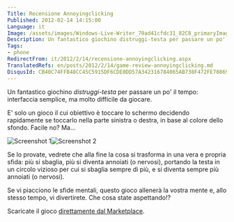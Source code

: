 ```yaml
---
Title: Recensione Annoyingclicking
Published: 2012-02-14 14:15:00
Language: it
Image: /assets/images/Windows-Live-Writer_70ad41cfdc31_82C8_primaryImage_3_65x65.jpg
Description: Un fantastico giochino distruggi-testa per passare un po' il tempo interfaccia semplice, ma molto difficile da giocare. E' solo un gioco il cui obiettivo è toccare lo schermo decidendo rapidamente se toccarlo nella parte sinistra o destra, in base al colore dello sfondo. Facile no? Ma
Tags:
- phone
RedirectFrom: it/2012/2/14/recensione-annoyingclicking.aspx
TranslatedRefs: en/posts/2012/2/14/game-review-annoyingclicking.md
DisqusId: CB40C74FFB48CC45C5915DF6CDE0DD57A342316784065AB738F472FE70869021
---
```

Un fantastico giochino *distruggi-testa* per passare un po' il tempo: interfaccia semplice, ma molto difficile da giocare.

E' solo un gioco il cui obiettivo è toccare lo schermo decidendo rapidamente se toccarlo nella parte sinistra o destra, in base al colore dello sfondo. Facile no? Ma…  

![Screenshot 1](/assets/images/Windows-Live-Writer_70ad41cfdc31_82C8_e64401f9-79f6-467f-a130-6780dace1220_3.png)![Screenshot 2](/assets/images/Windows-Live-Writer_70ad41cfdc31_82C8_836ece87-b747-4483-9108-4348b7c2c59b_6.png)

Se lo provate, vedrete che alla fine la cosa si trasforma in una vera e propria sfida: più si sbaglia, più si diventa annoiati (o nervosi), portando la testa in un circolo vizioso per cui si sbaglia sempre di più, e si diventa sempre più annoiati (o nervosi).

Se vi piacciono le sfide mentali, questo gioco allenerà la vostra mente e, allo stesso tempo, vi divertirete. Che cosa state aspettando!?

Scaricate il gioco <a href="http://www.windowsphone.com/it-IT/apps/a21a31ea-c130-42d2-9868-4e3b686b749a"> direttamente dal Marketplace</a>.
